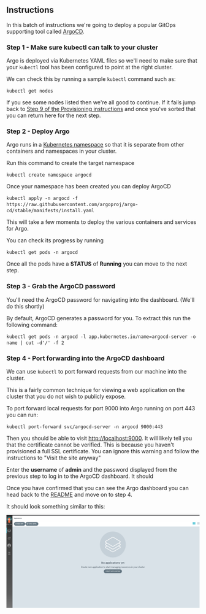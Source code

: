 ## Instructions

In this batch of instructions we're going to deploy a popular GitOps supporting tool called [ArgoCD](https://argo-cd.readthedocs.io/en/stable/).

### Step 1 - Make sure kubectl can talk to your cluster

Argo is deployed via Kubernetes YAML files so we'll need to make sure that your `kubectl` tool has been configured to point at the right cluster.

We can check this by running a sample `kubectl` command such as:

```
kubectl get nodes
```

If you see some nodes listed then we're all good to continue. If it fails jump back to [Step 9 of the Provisioning instructions](./PROVISIONING.md) and once you've sorted that you can return here for the next step.

### Step 2 - Deploy Argo

Argo runs in a [Kubernetes namespace](https://kubernetes.io/docs/concepts/overview/working-with-objects/namespaces/) so that it is separate from other containers and namespaces in your cluster.

Run this command to create the target namespace

```
kubectl create namespace argocd
```

Once your namespace has been created you can deploy ArgoCD

```
kubectl apply -n argocd -f https://raw.githubusercontent.com/argoproj/argo-cd/stable/manifests/install.yaml
```

This will take a few moments to deploy the various containers and services for Argo.

You can check its progress by running

```
kubectl get pods -n argocd
```

Once all the pods have a **STATUS** of **Running** you can move to the next step.

### Step 3 - Grab the ArgoCD password

You'll need the ArgoCD password for navigating into the dashboard. (We'll do this shortly)

By default, ArgoCD generates a password for you. To extract this run the following command:

```
kubectl get pods -n argocd -l app.kubernetes.io/name=argocd-server -o name | cut -d'/' -f 2
```

### Step 4 - Port forwarding into the ArgoCD dashboard

We can use `kubectl` to port forward requests from our machine into the cluster. 

This is a fairly common technique for viewing a web application on the cluster that you do not wish to publicly expose.

To port forward local requests for port 9000 into Argo running on port 443 you can run:

```
kubectl port-forward svc/argocd-server -n argocd 9000:443
```

Then you should be able to visit [http://localhost:9000](http://localhost:9000). It will likely tell you that the certificate cannot be verified. This is because you haven't provisioned a full SSL certificate. You can ignore this warning and follow the instructions to "Visit the site anyway"

Enter the **username** of **admin** and the password displayed from the previous step to log in to the ArgoCD dashboard. It should 

Once you have confirmed that you can see the Argo dashboard you can head back to the [README](../README.md) and move on to step 4.

It should look something similar to this:

![Argo Dashboard](./images/argo_dashboard.png)
